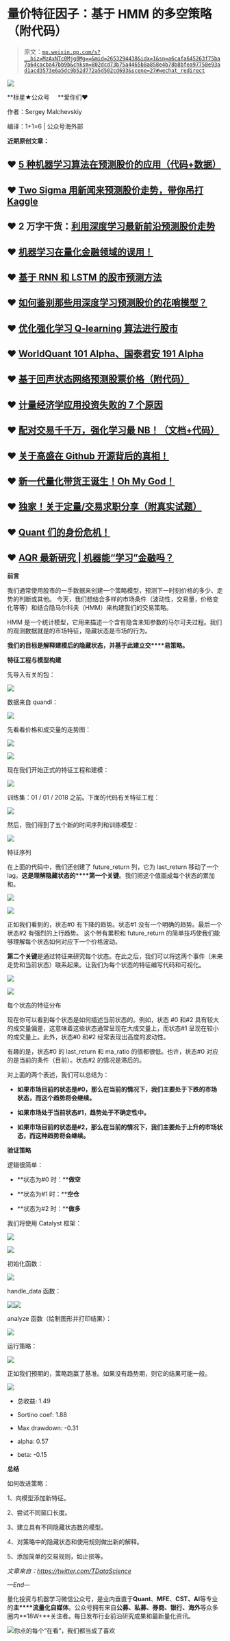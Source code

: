 # 量价特征因子：基于 HMM 的多空策略（附代码）

> 原文：[`mp.weixin.qq.com/s?__biz=MzAxNTc0Mjg0Mg==&mid=2653294438&idx=1&sn=a6cafa645263f75ba7a64cacba47bb9b&chksm=802dcd73b75a4465b8a858e4b78b8bfea97758e93ad1acd3573e6a5dc9b52d772a5d502cd693&scene=27#wechat_redirect`](http://mp.weixin.qq.com/s?__biz=MzAxNTc0Mjg0Mg==&mid=2653294438&idx=1&sn=a6cafa645263f75ba7a64cacba47bb9b&chksm=802dcd73b75a4465b8a858e4b78b8bfea97758e93ad1acd3573e6a5dc9b52d772a5d502cd693&scene=27#wechat_redirect)

![](img/34178214a765d0578fea405af887f201.png)

**标星★公众号     **爱你们♥

作者：Sergey Malchevskiy

编译：1+1=6 | 公众号海外部

**近期原创文章：**

## ♥ [5 种机器学习算法在预测股价的应用（代码+数据）](https://mp.weixin.qq.com/s?__biz=MzAxNTc0Mjg0Mg==&mid=2653290588&idx=1&sn=1d0409ad212ea8627e5d5cedf61953ac&chksm=802dc249b75a4b5fa245433320a4cc9da1a2cceb22df6fb1a28e5b94ff038319ae4e7ec6941f&token=1298662931&lang=zh_CN&scene=21#wechat_redirect)

## ♥ [Two Sigma 用新闻来预测股价走势，带你吊打 Kaggle](https://mp.weixin.qq.com/s?__biz=MzAxNTc0Mjg0Mg==&mid=2653290456&idx=1&sn=b8d2d8febc599742e43ea48e3c249323&chksm=802e3dcdb759b4db9279c689202101b6b154fb118a1c1be12b52e522e1a1d7944858dbd6637e&token=1330520237&lang=zh_CN&scene=21#wechat_redirect)

## ♥ 2 万字干货：[利用深度学习最新前沿预测股价走势](https://mp.weixin.qq.com/s?__biz=MzAxNTc0Mjg0Mg==&mid=2653290080&idx=1&sn=06c50cefe78a7b24c64c4fdb9739c7f3&chksm=802e3c75b759b563c01495d16a638a56ac7305fc324ee4917fd76c648f670b7f7276826bdaa8&token=770078636&lang=zh_CN&scene=21#wechat_redirect)

## ♥ [机器学习在量化金融领域的误用！](http://mp.weixin.qq.com/s?__biz=MzAxNTc0Mjg0Mg==&mid=2653292984&idx=1&sn=3e7efe9fe9452c4a5492d2175b4159ef&chksm=802dcbadb75a42bbdce895c49070c3f552dc8c983afce5eeac5d7c25974b7753e670a0162c89&scene=21#wechat_redirect)

## ♥ [基于 RNN 和 LSTM 的股市预测方法](https://mp.weixin.qq.com/s?__biz=MzAxNTc0Mjg0Mg==&mid=2653290481&idx=1&sn=f7360ea8554cc4f86fcc71315176b093&chksm=802e3de4b759b4f2235a0aeabb6e76b3e101ff09b9a2aa6fa67e6e824fc4274f68f4ae51af95&token=1865137106&lang=zh_CN&scene=21#wechat_redirect)

## ♥ [如何鉴别那些用深度学习预测股价的花哨模型？](https://mp.weixin.qq.com/s?__biz=MzAxNTc0Mjg0Mg==&mid=2653290132&idx=1&sn=cbf1e2a4526e6e9305a6110c17063f46&chksm=802e3c81b759b597d3dd94b8008e150c90087567904a29c0c4b58d7be220a9ece2008956d5db&token=1266110554&lang=zh_CN&scene=21#wechat_redirect)

## ♥ [优化强化学习 Q-learning 算法进行股市](https://mp.weixin.qq.com/s?__biz=MzAxNTc0Mjg0Mg==&mid=2653290286&idx=1&sn=882d39a18018733b93c8c8eac385b515&chksm=802e3d3bb759b42d1fc849f96bf02ae87edf2eab01b0beecd9340112c7fb06b95cb2246d2429&token=1330520237&lang=zh_CN&scene=21#wechat_redirect)

## ♥ [WorldQuant 101 Alpha、国泰君安 191 Alpha](https://mp.weixin.qq.com/s?__biz=MzAxNTc0Mjg0Mg==&mid=2653290927&idx=1&sn=ecca60811da74967f33a00329a1fe66a&chksm=802dc3bab75a4aac2bb4ccff7010063cc08ef51d0bf3d2f71621cdd6adece11f28133a242a15&token=48775331&lang=zh_CN&scene=21#wechat_redirect)

## ♥ [基于回声状态网络预测股票价格（附代码）](https://mp.weixin.qq.com/s?__biz=MzAxNTc0Mjg0Mg==&mid=2653291171&idx=1&sn=485a35e564b45046ff5a07c42bba1743&chksm=802dc0b6b75a49a07e5b91c512c8575104f777b39d0e1d71cf11881502209dc399fd6f641fb1&token=48775331&lang=zh_CN&scene=21#wechat_redirect)

## ♥ [计量经济学应用投资失败的 7 个原因](https://mp.weixin.qq.com/s?__biz=MzAxNTc0Mjg0Mg==&mid=2653292186&idx=1&sn=87501434ae16f29afffec19a6884ee8d&chksm=802dc48fb75a4d99e0172bf484cdbf6aee86e36a95037847fd9f070cbe7144b4617c2d1b0644&token=48775331&lang=zh_CN&scene=21#wechat_redirect)

## ♥ [配对交易千千万，强化学习最 NB！（文档+代码）](http://mp.weixin.qq.com/s?__biz=MzAxNTc0Mjg0Mg==&mid=2653292915&idx=1&sn=13f4ddebcd209b082697a75544852608&chksm=802dcb66b75a4270ceb19fac90eb2a70dc05f5b6daa295a7d31401aaa8697bbb53f5ff7c05af&scene=21#wechat_redirect)

## ♥ [关于高盛在 Github 开源背后的真相！](https://mp.weixin.qq.com/s?__biz=MzAxNTc0Mjg0Mg==&mid=2653291594&idx=1&sn=7703403c5c537061994396e7e49e7ce5&chksm=802dc65fb75a4f49019cec951ac25d30ec7783738e9640ec108be95335597361c427258f5d5f&token=48775331&lang=zh_CN&scene=21#wechat_redirect)

## ♥ [新一代量化带货王诞生！Oh My God！](https://mp.weixin.qq.com/s?__biz=MzAxNTc0Mjg0Mg==&mid=2653291789&idx=1&sn=e31778d1b9372bc7aa6e57b82a69ec6e&chksm=802dc718b75a4e0ea4c022e70ea53f51c48d102ebf7e54993261619c36f24f3f9a5b63437e9e&token=48775331&lang=zh_CN&scene=21#wechat_redirect)

## ♥ [独家！关于定量/交易求职分享（附真实试题）](https://mp.weixin.qq.com/s?__biz=MzAxNTc0Mjg0Mg==&mid=2653291844&idx=1&sn=3fd8b57d32a0ebd43b17fa68ae954471&chksm=802dc751b75a4e4755fcbb0aa228355cebbbb6d34b292aa25b4f3fbd51013fcf7b17b91ddb71&token=48775331&lang=zh_CN&scene=21#wechat_redirect)

## ♥ [Quant 们的身份危机！](https://mp.weixin.qq.com/s?__biz=MzAxNTc0Mjg0Mg==&mid=2653291856&idx=1&sn=729b657ede2cb50c96e92193ab16102d&chksm=802dc745b75a4e53c5018cc1385214233ec4657a3479cd7193c95aaf65642f5f45fa0e465694&token=48775331&lang=zh_CN&scene=21#wechat_redirect)

## ♥ [AQR 最新研究 | 机器能“学习”金融吗？](http://mp.weixin.qq.com/s?__biz=MzAxNTc0Mjg0Mg==&mid=2653292710&idx=1&sn=e5e852de00159a96d5dcc92f349f5b58&chksm=802dcab3b75a43a5492bc98874684081eb5c5666aff32a36a0cdc144d74de0200cc0d997894f&scene=21#wechat_redirect)

**前言**

我们通常使用股市的一手数据来创建一个策略模型，预测下一时刻价格的多少、走势的判断或其他。 今天，我们想结合多样的市场条件（波动性，交易量，价格变化等等）和结合隐马尔科夫（HMM）来构建我们的交易策略。

HMM 是一个统计模型，它用来描述一个含有隐含未知参数的马尔可夫过程。我们的观测数据就是的市场特征，隐藏状态是市场的行为。

**我们的目标是解释建模后的隐藏状态，并基于此建立交****易策略。**

**特征工程与模型构建**

先导入有关的包：

![](img/313155594d2f79ef6bcbd3b4e8cf5033.png)

数据来自 quandl：

![](img/805b8bb3840a010257817a18f9f4a841.png)

先看看价格和成交量的走势图：

![](img/29690b48b7a800b1866ae63d6f412dfc.png)

![](img/c4fb3a025ea9953ae74ec9eebcd7280b.png)

现在我们开始正式的特征工程和建模：

![](img/ccd54f0be055e8e166436cb6fa70a925.png)

训练集：01 / 01 / 2018 之前。下面的代码有关特征工程：

![](img/82cdb4c47ffbdfeac605e195ad8baa66.png)

然后，我们得到了五个新的时间序列和训练模型：

![](img/d655d7d56425e6eca30b4ac0aeba1467.png)

特征序列

在上面的代码中，我们还创建了 future_return 列，它为 last_return 移动了一个 lag。**这是理解隐藏状态的****第一个关键**。我们把这个值画成每个状态的累加和。

![](img/a065beb06b0e03d793f82f870b33c129.png)

![](img/81f81bac94cf7213794fb26dacb8e8f3.png)

正如我们看到的，状态#0 有下降的趋势。状态#1 没有一个明确的趋势。最后一个状态#2 有强烈的上行趋势。 这个带有累积和 future_return 的简单技巧使我们能够理解每个状态如何对应下一个价格波动。

**第二个关键**是通过特征来研究每个状态。在此之后，我们可以将这两个事件（未来走势和当前状态）联系起来。让我们为每个状态的特征编写代码和可视化。

![](img/2916c89b03241b8338b7a9407045e2cc.png)

![](img/bb673fe17afc843be78352f2a0127a46.png)

每个状态的特征分布

现在你可以看到每个状态是如何描述当前状态的。例如，状态 #0 和#2 具有较大的成交量偏差，这意味着这些状态通常呈现在大成交量上，而状态#1 呈现在较小的成交量上。此外，状态#0 和#2 经常表现出高度的波动性。

有趣的是，状态#0 的 last_return 和 ma_ratio 的值都很低。也许，状态#0 对应的是当前的条件（目前）。状态#2 的情况是滞后的。

对上面的两个表述，我们可以总结为： 

*   **如果市场目前的状态是#0，那么在当前的情况下，我们主要处于下跌的市场状态，而这个趋势将会继续。**

*   **如果市场处于当前状态#1，趋势处于不确定性中。**

*   **如果市场目前的状态是#2，那么在当前的情况下，我们主要处于上升的市场状态，而这种趋势将会继续。**

**验证策略**

逻辑很简单：

*   **状态为#0 时：****做空**

*   **状态为#1 时：****空仓**

*   **状态为#2 时：****做多**

我们将使用 Catalyst 框架：

![](img/48e5a5a81d2961931b6143cf116a8a0f.png)

![](img/35b1a187e449052a4832d7f02c5a7cc5.png)

初始化函数：

![](img/081af6fdc1ded2df4bde54876e03c381.png)

handle_data 函数：

  ![](img/caaaa4635bf666afc114e51324c51943.png)![](img/ef0f529e9a9d7ad680987cc1bf5bbee7.png)

analyze 函数（绘制图形并打印结果）：

![](img/ac25adeed2b211fef0b153d6269fde94.png)

运行策略：

![](img/da06b31eae7df3007a48b99d660d2b0a.png)

正如我们预期的，策略跑赢了基准。如果没有趋势期，则它的结果可能一般。

![](img/ce6aabba07c5fefbb736105395854624.png)

*   总收益: 1.49

*   Sortino coef: 1.88

*   Max drawdown: -0.31

*   alpha: 0.57

*   beta: -0.15

**总结**

如何改进策略：

1、向模型添加新特征。

2、尝试不同窗口长度。

3、建立具有不同隐藏状态数的模型。

4、对策略中的隐藏状态和使用规则做出新的解释。

5、添加简单的交易规则，如止损等。

*文章来自：https://twitter.com/TDataScience*

*—End—*

量化投资与机器学习微信公众号，是业内垂直于**Quant**、**MFE**、**CST、AI**等专业的**主****流量化自媒体**。公众号拥有来自**公募、私募、券商、银行、海外**等众多圈内**18W+**关注者。每日发布行业前沿研究成果和最新量化资讯。

![](img/6cba9abe9f2c434df7bd9c0d0d6e1156.png)你点的每个“在看”，我们都当成了喜欢
